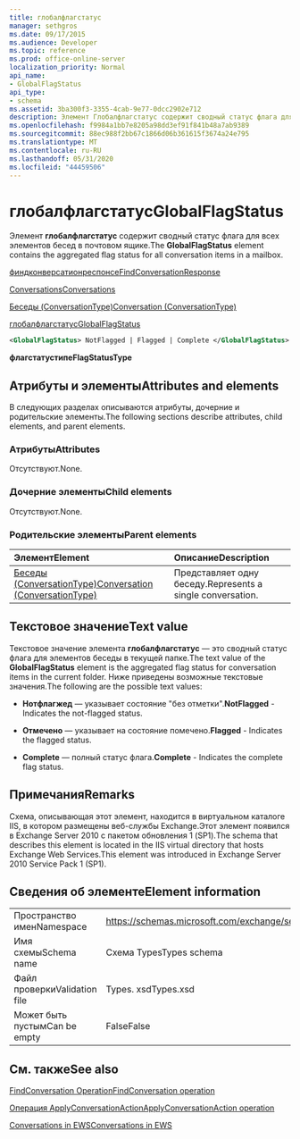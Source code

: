 ```yaml
---
title: глобалфлагстатус
manager: sethgros
ms.date: 09/17/2015
ms.audience: Developer
ms.topic: reference
ms.prod: office-online-server
localization_priority: Normal
api_name:
- GlobalFlagStatus
api_type:
- schema
ms.assetid: 3ba300f3-3355-4cab-9e77-0dcc2902e712
description: Элемент Глобалфлагстатус содержит сводный статус флага для всех элементов бесед в почтовом ящике.
ms.openlocfilehash: f9984a1bb7e8205a98dd3ef91f841b48a7ab9389
ms.sourcegitcommit: 88ec988f2bb67c1866d06b361615f3674a24e795
ms.translationtype: MT
ms.contentlocale: ru-RU
ms.lasthandoff: 05/31/2020
ms.locfileid: "44459506"
---
```

# <a name="globalflagstatus"></a><span data-ttu-id="06d2c-103">глобалфлагстатус</span><span class="sxs-lookup"><span data-stu-id="06d2c-103">GlobalFlagStatus</span></span>

<span data-ttu-id="06d2c-104">Элемент **глобалфлагстатус** содержит сводный статус флага для всех элементов бесед в почтовом ящике.</span><span class="sxs-lookup"><span data-stu-id="06d2c-104">The **GlobalFlagStatus** element contains the aggregated flag status for all conversation items in a mailbox.</span></span> 
  
[<span data-ttu-id="06d2c-105">финдконверсатионреспонсе</span><span class="sxs-lookup"><span data-stu-id="06d2c-105">FindConversationResponse</span></span>](findconversationresponse.md)
  
[<span data-ttu-id="06d2c-106">Conversations</span><span class="sxs-lookup"><span data-stu-id="06d2c-106">Conversations</span></span>](conversations-ex15websvcsotherref.md)
  
[<span data-ttu-id="06d2c-107">Беседы (ConversationType)</span><span class="sxs-lookup"><span data-stu-id="06d2c-107">Conversation (ConversationType)</span></span>](conversation-conversationtype.md)
  
[<span data-ttu-id="06d2c-108">глобалфлагстатус</span><span class="sxs-lookup"><span data-stu-id="06d2c-108">GlobalFlagStatus</span></span>](globalflagstatus.md)
  
```XML
<GlobalFlagStatus> NotFlagged | Flagged | Complete </GlobalFlagStatus>
```

 <span data-ttu-id="06d2c-109">**флагстатустипе**</span><span class="sxs-lookup"><span data-stu-id="06d2c-109">**FlagStatusType**</span></span>
## <a name="attributes-and-elements"></a><span data-ttu-id="06d2c-110">Атрибуты и элементы</span><span class="sxs-lookup"><span data-stu-id="06d2c-110">Attributes and elements</span></span>

<span data-ttu-id="06d2c-111">В следующих разделах описываются атрибуты, дочерние и родительские элементы.</span><span class="sxs-lookup"><span data-stu-id="06d2c-111">The following sections describe attributes, child elements, and parent elements.</span></span>
  
### <a name="attributes"></a><span data-ttu-id="06d2c-112">Атрибуты</span><span class="sxs-lookup"><span data-stu-id="06d2c-112">Attributes</span></span>

<span data-ttu-id="06d2c-113">Отсутствуют.</span><span class="sxs-lookup"><span data-stu-id="06d2c-113">None.</span></span>
  
### <a name="child-elements"></a><span data-ttu-id="06d2c-114">Дочерние элементы</span><span class="sxs-lookup"><span data-stu-id="06d2c-114">Child elements</span></span>

<span data-ttu-id="06d2c-115">Отсутствуют.</span><span class="sxs-lookup"><span data-stu-id="06d2c-115">None.</span></span>
  
### <a name="parent-elements"></a><span data-ttu-id="06d2c-116">Родительские элементы</span><span class="sxs-lookup"><span data-stu-id="06d2c-116">Parent elements</span></span>

|<span data-ttu-id="06d2c-117">**Элемент**</span><span class="sxs-lookup"><span data-stu-id="06d2c-117">**Element**</span></span>|<span data-ttu-id="06d2c-118">**Описание**</span><span class="sxs-lookup"><span data-stu-id="06d2c-118">**Description**</span></span>|
|:-----|:-----|
|[<span data-ttu-id="06d2c-119">Беседы (ConversationType)</span><span class="sxs-lookup"><span data-stu-id="06d2c-119">Conversation (ConversationType)</span></span>](conversation-conversationtype.md) <br/> |<span data-ttu-id="06d2c-120">Представляет одну беседу.</span><span class="sxs-lookup"><span data-stu-id="06d2c-120">Represents a single conversation.</span></span>  <br/> |
   
## <a name="text-value"></a><span data-ttu-id="06d2c-121">Текстовое значение</span><span class="sxs-lookup"><span data-stu-id="06d2c-121">Text value</span></span>

<span data-ttu-id="06d2c-122">Текстовое значение элемента **глобалфлагстатус** — это сводный статус флага для элементов беседы в текущей папке.</span><span class="sxs-lookup"><span data-stu-id="06d2c-122">The text value of the **GlobalFlagStatus** element is the aggregated flag status for conversation items in the current folder.</span></span> <span data-ttu-id="06d2c-123">Ниже приведены возможные текстовые значения.</span><span class="sxs-lookup"><span data-stu-id="06d2c-123">The following are the possible text values:</span></span> 
  
- <span data-ttu-id="06d2c-124">**Нотфлагжед** — указывает состояние "без отметки".</span><span class="sxs-lookup"><span data-stu-id="06d2c-124">**NotFlagged** - Indicates the not-flagged status.</span></span> 
    
- <span data-ttu-id="06d2c-125">**Отмечено** — указывает на состояние помечено.</span><span class="sxs-lookup"><span data-stu-id="06d2c-125">**Flagged** - Indicates the flagged status.</span></span> 
    
- <span data-ttu-id="06d2c-126">**Complete** — полный статус флага.</span><span class="sxs-lookup"><span data-stu-id="06d2c-126">**Complete** - Indicates the complete flag status.</span></span> 
    
## <a name="remarks"></a><span data-ttu-id="06d2c-127">Примечания</span><span class="sxs-lookup"><span data-stu-id="06d2c-127">Remarks</span></span>

<span data-ttu-id="06d2c-128">Схема, описывающая этот элемент, находится в виртуальном каталоге IIS, в котором размещены веб-службы Exchange.Этот элемент появился в Exchange Server 2010 с пакетом обновления 1 (SP1).</span><span class="sxs-lookup"><span data-stu-id="06d2c-128">The schema that describes this element is located in the IIS virtual directory that hosts Exchange Web Services.This element was introduced in Exchange Server 2010 Service Pack 1 (SP1).</span></span>
  
## <a name="element-information"></a><span data-ttu-id="06d2c-129">Сведения об элементе</span><span class="sxs-lookup"><span data-stu-id="06d2c-129">Element information</span></span>

|||
|:-----|:-----|
|<span data-ttu-id="06d2c-130">Пространство имен</span><span class="sxs-lookup"><span data-stu-id="06d2c-130">Namespace</span></span>  <br/> |https://schemas.microsoft.com/exchange/services/2006/types  <br/> |
|<span data-ttu-id="06d2c-131">Имя схемы</span><span class="sxs-lookup"><span data-stu-id="06d2c-131">Schema name</span></span>  <br/> |<span data-ttu-id="06d2c-132">Схема Types</span><span class="sxs-lookup"><span data-stu-id="06d2c-132">Types schema</span></span>  <br/> |
|<span data-ttu-id="06d2c-133">Файл проверки</span><span class="sxs-lookup"><span data-stu-id="06d2c-133">Validation file</span></span>  <br/> |<span data-ttu-id="06d2c-134">Types. xsd</span><span class="sxs-lookup"><span data-stu-id="06d2c-134">Types.xsd</span></span>  <br/> |
|<span data-ttu-id="06d2c-135">Может быть пустым</span><span class="sxs-lookup"><span data-stu-id="06d2c-135">Can be empty</span></span>  <br/> |<span data-ttu-id="06d2c-136">False</span><span class="sxs-lookup"><span data-stu-id="06d2c-136">False</span></span>  <br/> |
   
## <a name="see-also"></a><span data-ttu-id="06d2c-137">См. также</span><span class="sxs-lookup"><span data-stu-id="06d2c-137">See also</span></span>



[<span data-ttu-id="06d2c-138">FindConversation Operation</span><span class="sxs-lookup"><span data-stu-id="06d2c-138">FindConversation operation</span></span>](findconversation-operation.md)
  
[<span data-ttu-id="06d2c-139">Операция ApplyConversationAction</span><span class="sxs-lookup"><span data-stu-id="06d2c-139">ApplyConversationAction operation</span></span>](applyconversationaction-operation.md)


[<span data-ttu-id="06d2c-140">Conversations in EWS</span><span class="sxs-lookup"><span data-stu-id="06d2c-140">Conversations in EWS</span></span>](https://msdn.microsoft.com/library/91e64629-db6c-4c94-9dcb-d386232e8467%28Office.15%29.aspx)

